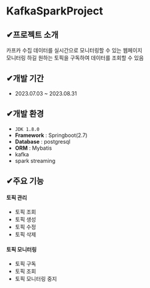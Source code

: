 # KafkaSparkProject

## ✔프로젝트 소개
카프카 수집 데이터를 실시간으로 모니터링할 수 있는 웹페이지<br>
모니터링 하길 원하는 토픽을 구독하여 데이터를 조회할 수 있음 
<br>


## ✔개발 기간
* 2023.07.03 ~ 2023.08.31


## ✔개발 환경
- `JDK 1.8.0`
- **Framework** : Springboot(2.7)
- **Database** : postgresql
- **ORM** : Mybatis
- kafka
- spark streaming


## ✔주요 기능
#### 토픽 관리
- 토픽 조회
- 토픽 생성
- 토픽 수정
- 토픽 삭제

#### 토픽 모니터링
- 토픽 구독
- 토픽 조회
- 토픽 모니터링 중지
